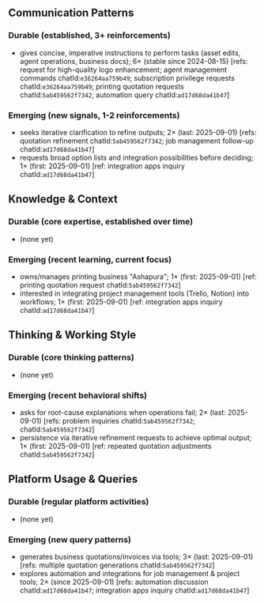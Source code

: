 ## Communication Patterns
### Durable (established, 3+ reinforcements)
- gives concise, imperative instructions to perform tasks (asset edits, agent operations, business docs); 6× (stable since 2024-08-15) [refs: request for high-quality logo enhancement; agent management commands chatId:`e36264aa759b49`; subscription privilege requests chatId:`e36264aa759b49`; printing quotation requests chatId:`5ab459562f7342`; automation query chatId:`ad17d68da41b47`]

### Emerging (new signals, 1-2 reinforcements)
- seeks iterative clarification to refine outputs; 2× (last: 2025-09-01) [refs: quotation refinement chatId:`5ab459562f7342`; job management follow-up chatId:`ad17d68da41b47`]
- requests broad option lists and integration possibilities before deciding; 1× (first: 2025-09-01) [ref: integration apps inquiry chatId:`ad17d68da41b47`]

## Knowledge & Context
### Durable (core expertise, established over time)
- (none yet)

### Emerging (recent learning, current focus)
- owns/manages printing business "Ashapura"; 1× (first: 2025-09-01) [ref: printing quotation request chatId:`5ab459562f7342`]
- interested in integrating project management tools (Trello, Notion) into workflows; 1× (first: 2025-09-01) [ref: integration apps inquiry chatId:`ad17d68da41b47`]

## Thinking & Working Style
### Durable (core thinking patterns)
- (none yet)

### Emerging (recent behavioral shifts)
- asks for root-cause explanations when operations fail; 2× (last: 2025-09-01) [refs: problem inquiries chatId:`5ab459562f7342`; chatId:`5ab459562f7342`]
- persistence via iterative refinement requests to achieve optimal output; 1× (first: 2025-09-01) [ref: repeated quotation adjustments chatId:`5ab459562f7342`]

## Platform Usage & Queries
### Durable (regular platform activities)
- (none yet)

### Emerging (new query patterns)
- generates business quotations/invoices via tools; 3× (last: 2025-09-01) [refs: multiple quotation generations chatId:`5ab459562f7342`]
- explores automation and integrations for job management & project tools; 2× (since 2025-09-01) [refs: automation discussion chatId:`ad17d68da41b47`; integration apps inquiry chatId:`ad17d68da41b47`]
